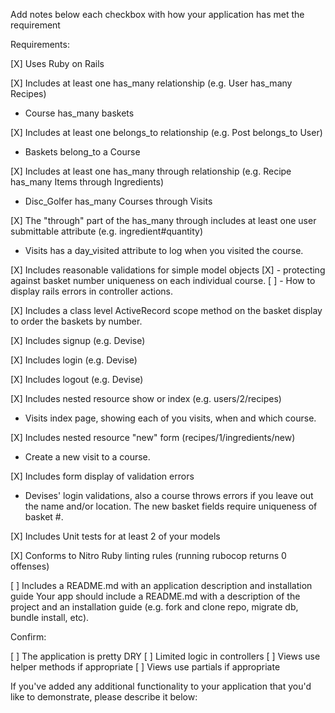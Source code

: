 Add notes below each checkbox with how your application has met the requirement

Requirements:

[X] Uses Ruby on Rails

[X] Includes at least one has_many relationship (e.g. User has_many Recipes)
  - Course has_many baskets

[X] Includes at least one belongs_to relationship (e.g. Post belongs_to User)
  - Baskets belong_to a Course

[X] Includes at least one has_many through relationship (e.g. Recipe has_many Items through Ingredients)
  - Disc_Golfer has_many Courses through Visits

[X] The "through" part of the has_many through includes at least one user submittable attribute (e.g. ingredient#quantity)
  - Visits has a day_visited attribute to log when you visited the course.

[X] Includes reasonable validations for simple model objects
  [X] - protecting against basket number uniqueness on each individual course.
  [ ] - How to display rails errors in controller actions.

[X] Includes a class level ActiveRecord scope method
  on the basket display to order the baskets by number.

[X] Includes signup (e.g. Devise)

[X] Includes login (e.g. Devise)

[X] Includes logout (e.g. Devise)

[X] Includes nested resource show or index (e.g. users/2/recipes)
  - Visits index page, showing each of you visits, when and which course.

[X] Includes nested resource "new" form (recipes/1/ingredients/new)
  - Create a new visit to a course.

[X] Includes form display of validation errors
  - Devises' login validations, also a course throws errors if you leave out the name and/or location. The new basket fields require uniqueness of basket #.

[X] Includes Unit tests for at least 2 of your models

[X] Conforms to Nitro Ruby linting rules (running rubocop returns 0 offenses)

[ ] Includes a README.md with an application description and installation guide
Your app should include a README.md with a description of the project and an installation guide (e.g. fork and clone repo, migrate db, bundle install, etc).

Confirm:

[ ] The application is pretty DRY
[ ] Limited logic in controllers
[ ] Views use helper methods if appropriate
[ ] Views use partials if appropriate

If you've added any additional functionality to your application that you'd like to demonstrate, please describe it below:

